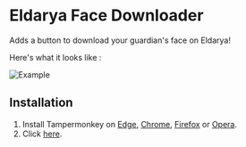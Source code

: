 # Eldarya Face Downloader

Adds a button to download your guardian's face on Eldarya!

Here's what it looks like :

![Example](https://gitlab.com/NatoBoram/Eldarya-Face-Downloader/raw/master/assets/Banner.png)

## Installation

1. Install Tampermonkey on [Edge](https://www.microsoft.com/store/apps/9NBLGGH5162S), [Chrome](https://chrome.google.com/webstore/detail/dhdgffkkebhmkfjojejmpbldmpobfkfo), [Firefox](https://addons.mozilla.org/firefox/addon/tampermonkey/) or [Opera](https://addons.opera.com/en/extensions/details/tampermonkey-beta/).
2. Click [here](https://gitlab.com/NatoBoram/Eldarya-Face-Downloader/raw/master/eldarya-face-downloader.user.js).